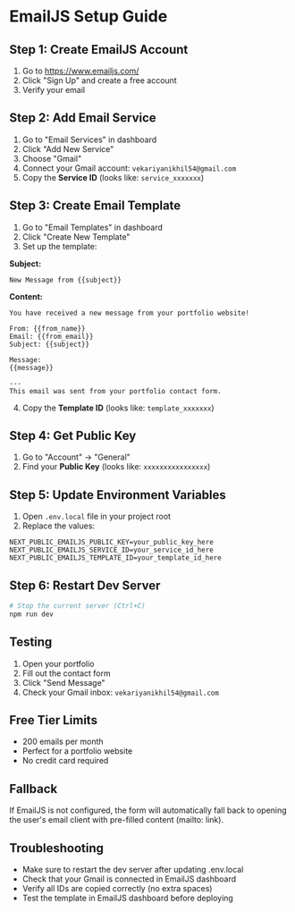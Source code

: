 # EmailJS Setup Guide

## Step 1: Create EmailJS Account
1. Go to https://www.emailjs.com/
2. Click "Sign Up" and create a free account
3. Verify your email

## Step 2: Add Email Service
1. Go to "Email Services" in dashboard
2. Click "Add New Service"
3. Choose "Gmail"
4. Connect your Gmail account: `vekariyanikhil54@gmail.com`
5. Copy the **Service ID** (looks like: `service_xxxxxxx`)

## Step 3: Create Email Template
1. Go to "Email Templates" in dashboard
2. Click "Create New Template"
3. Set up the template:

**Subject:**
```
New Message from {{subject}}
```

**Content:**
```
You have received a new message from your portfolio website!

From: {{from_name}}
Email: {{from_email}}
Subject: {{subject}}

Message:
{{message}}

---
This email was sent from your portfolio contact form.
```

4. Copy the **Template ID** (looks like: `template_xxxxxxx`)

## Step 4: Get Public Key
1. Go to "Account" → "General"
2. Find your **Public Key** (looks like: `xxxxxxxxxxxxxxxx`)

## Step 5: Update Environment Variables
1. Open `.env.local` file in your project root
2. Replace the values:

```env
NEXT_PUBLIC_EMAILJS_PUBLIC_KEY=your_public_key_here
NEXT_PUBLIC_EMAILJS_SERVICE_ID=your_service_id_here
NEXT_PUBLIC_EMAILJS_TEMPLATE_ID=your_template_id_here
```

## Step 6: Restart Dev Server
```bash
# Stop the current server (Ctrl+C)
npm run dev
```

## Testing
1. Open your portfolio
2. Fill out the contact form
3. Click "Send Message"
4. Check your Gmail inbox: `vekariyanikhil54@gmail.com`

## Free Tier Limits
- 200 emails per month
- Perfect for a portfolio website
- No credit card required

## Fallback
If EmailJS is not configured, the form will automatically fall back to opening the user's email client with pre-filled content (mailto: link).

## Troubleshooting
- Make sure to restart the dev server after updating .env.local
- Check that your Gmail is connected in EmailJS dashboard
- Verify all IDs are copied correctly (no extra spaces)
- Test the template in EmailJS dashboard before deploying
